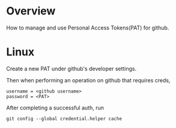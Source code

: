 # Overview
How to manage and use Personal Access Tokens(PAT) for github.

# Linux
Create a new PAT under github's developer settings.

Then when performing an operation on github that requires creds,

```
username = <github username>
password = <PAT>
```

After completing a successful auth, run
```
git config --global credential.helper cache
```
